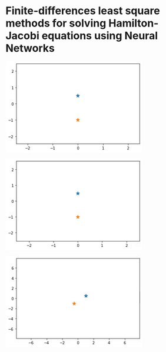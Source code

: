 # Finite-differences least square methods for solving Hamilton-Jacobi equations using Neural Networks



![Demo Video](./movies_paper/movie1.gif)

![Demo Video](./movies_paper/movie2.gif)

![Demo Video](./movies_paper/movie4.gif)
